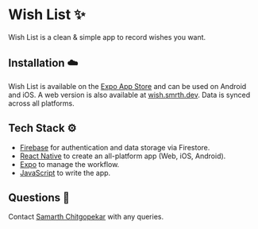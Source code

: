 # Wish List ✨
Wish List is a clean & simple app to record wishes you want.

## Installation ☁️
Wish List is available on the [Expo App Store](https://expo.dev/@http-samc/wish-list) and can be used on Android and iOS. A web version is also available at [wish.smrth.dev](https://wish.smrth.dev). Data is synced across all platforms.

## Tech Stack ⚙️
- [Firebase](https://firebase.google.com) for authentication and data storage via Firestore.
- [React Native](https://reactnative.dev) to create an all-platform app (Web, iOS, Android).
- [Expo](https://expo.io) to manage the workflow.
- [JavaScript](#) to write the app.

## Questions 🤔
Contact [Samarth Chitgopekar](https://www.smrth.dev) with any queries.